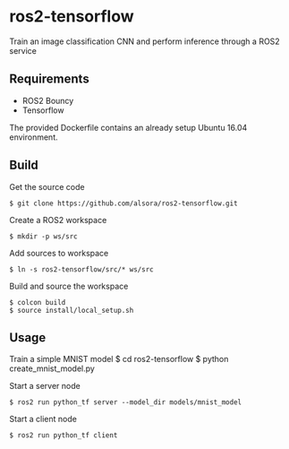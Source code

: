 # ros2-tensorflow

Train an image classification CNN and perform inference through a ROS2 service

## Requirements

 - ROS2 Bouncy
 - Tensorflow

The provided Dockerfile contains an already setup Ubuntu 16.04 environment.

## Build

Get the source code

    $ git clone https://github.com/alsora/ros2-tensorflow.git

Create a ROS2 workspace

    $ mkdir -p ws/src

Add sources to workspace

    $ ln -s ros2-tensorflow/src/* ws/src

Build and source the workspace

    $ colcon build
    $ source install/local_setup.sh

## Usage

Train a simple MNIST model
    $ cd ros2-tensorflow
    $ python create_mnist_model.py

Start a server node

    $ ros2 run python_tf server --model_dir models/mnist_model

Start a client node

    $ ros2 run python_tf client

